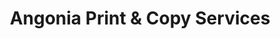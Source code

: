 ---
title: "Angonia Print & Copy Services"
url: /bryan/angonia-print-und-copy-services/
shop: Kopieren
---